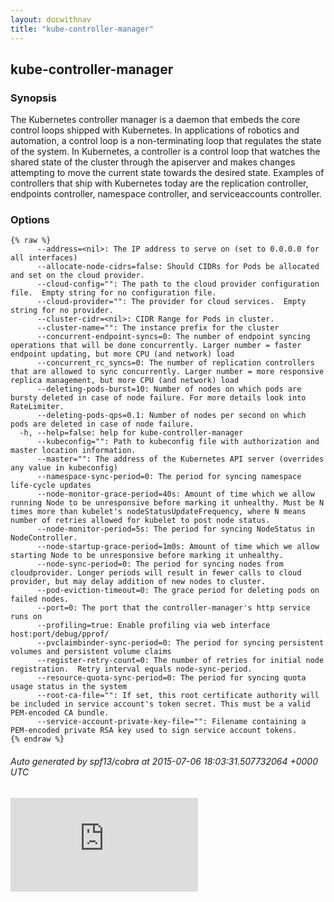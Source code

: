 ```yaml
---
layout: docwithnav
title: "kube-controller-manager"
---
```

<!-- BEGIN MUNGE: UNVERSIONED_WARNING -->


<!-- END MUNGE: UNVERSIONED_WARNING -->

## kube-controller-manager



### Synopsis


The Kubernetes controller manager is a daemon that embeds
the core control loops shipped with Kubernetes. In applications of robotics and
automation, a control loop is a non-terminating loop that regulates the state of
the system. In Kubernetes, a controller is a control loop that watches the shared
state of the cluster through the apiserver and makes changes attempting to move the
current state towards the desired state. Examples of controllers that ship with
Kubernetes today are the replication controller, endpoints controller, namespace
controller, and serviceaccounts controller.


### Options

```
{% raw %}
      --address=<nil>: The IP address to serve on (set to 0.0.0.0 for all interfaces)
      --allocate-node-cidrs=false: Should CIDRs for Pods be allocated and set on the cloud provider.
      --cloud-config="": The path to the cloud provider configuration file.  Empty string for no configuration file.
      --cloud-provider="": The provider for cloud services.  Empty string for no provider.
      --cluster-cidr=<nil>: CIDR Range for Pods in cluster.
      --cluster-name="": The instance prefix for the cluster
      --concurrent-endpoint-syncs=0: The number of endpoint syncing operations that will be done concurrently. Larger number = faster endpoint updating, but more CPU (and network) load
      --concurrent_rc_syncs=0: The number of replication controllers that are allowed to sync concurrently. Larger number = more responsive replica management, but more CPU (and network) load
      --deleting-pods-burst=10: Number of nodes on which pods are bursty deleted in case of node failure. For more details look into RateLimiter.
      --deleting-pods-qps=0.1: Number of nodes per second on which pods are deleted in case of node failure.
  -h, --help=false: help for kube-controller-manager
      --kubeconfig="": Path to kubeconfig file with authorization and master location information.
      --master="": The address of the Kubernetes API server (overrides any value in kubeconfig)
      --namespace-sync-period=0: The period for syncing namespace life-cycle updates
      --node-monitor-grace-period=40s: Amount of time which we allow running Node to be unresponsive before marking it unhealthy. Must be N times more than kubelet's nodeStatusUpdateFrequency, where N means number of retries allowed for kubelet to post node status.
      --node-monitor-period=5s: The period for syncing NodeStatus in NodeController.
      --node-startup-grace-period=1m0s: Amount of time which we allow starting Node to be unresponsive before marking it unhealthy.
      --node-sync-period=0: The period for syncing nodes from cloudprovider. Longer periods will result in fewer calls to cloud provider, but may delay addition of new nodes to cluster.
      --pod-eviction-timeout=0: The grace period for deleting pods on failed nodes.
      --port=0: The port that the controller-manager's http service runs on
      --profiling=true: Enable profiling via web interface host:port/debug/pprof/
      --pvclaimbinder-sync-period=0: The period for syncing persistent volumes and persistent volume claims
      --register-retry-count=0: The number of retries for initial node registration.  Retry interval equals node-sync-period.
      --resource-quota-sync-period=0: The period for syncing quota usage status in the system
      --root-ca-file="": If set, this root certificate authority will be included in service account's token secret. This must be a valid PEM-encoded CA bundle.
      --service-account-private-key-file="": Filename containing a PEM-encoded private RSA key used to sign service account tokens.
{% endraw %}
```

###### Auto generated by spf13/cobra at 2015-07-06 18:03:31.507732064 +0000 UTC


<!-- BEGIN MUNGE: IS_VERSIONED -->
<!-- TAG IS_VERSIONED -->
<!-- END MUNGE: IS_VERSIONED -->


<!-- BEGIN MUNGE: GENERATED_ANALYTICS -->
[![Analytics](https://kubernetes-site.appspot.com/UA-36037335-10/GitHub/docs/admin/kube-controller-manager.md?pixel)]()
<!-- END MUNGE: GENERATED_ANALYTICS -->

